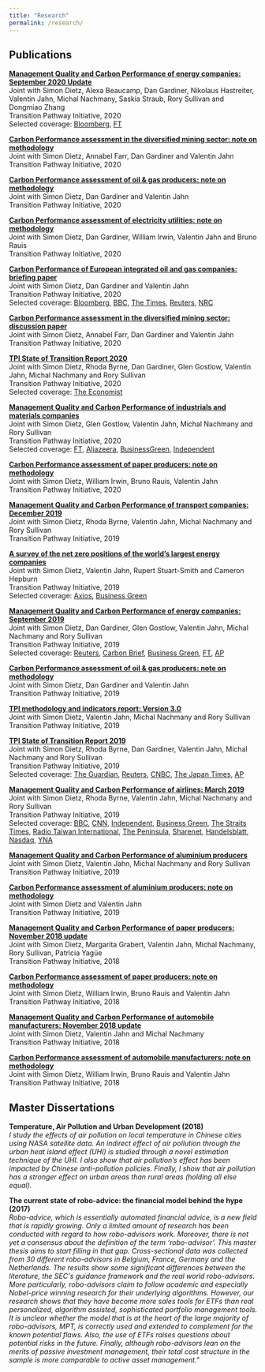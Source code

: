 ```yaml
---
title: "Research"
permalink: /research/
---
```


## Publications

**[Management Quality and Carbon Performance of energy companies: September 2020 Update](http://joliennoels.github.io/files/Energy-Sectors_results-Sep-2020.pdf)**  
 Joint with Simon Dietz, Alexa Beaucamp, Dan Gardiner, Nikolaus Hastreiter, Valentin Jahn, Michal Nachmany, Saskia Straub, Rory Sullivan and Dongmiao Zhang  
 Transition Pathway Initiative, 2020  
 Selected coverage: [Bloomberg](https://www.bloomberg.com/news/articles/2020-10-06/fossil-fuel-firms-aren-t-doing-enough-on-emissions-funds-say), [FT](https://www.ft.com/content/16091645-98b3-4041-9ca2-053fb60181ba)

 **[Carbon Performance assessment in the diversified mining sector: note on methodology](http://joliennoels.netlify.app/files/Diversified-Mining-Methodology-Oct-2020.pdf)**  
   Joint with Simon Dietz, Annabel Farr, Dan Gardiner and Valentin Jahn  
   Transition Pathway Initiative, 2020

**[Carbon Performance assessment of oil & gas producers: note on methodology](http://joliennoels.github.io/files/Oil-and-Gas-Methodology-Oct-2020.pdf)**  
     Joint with Simon Dietz, Dan Gardiner and Valentin Jahn  
     Transition Pathway Initiative, 2020

**[Carbon Performance assessment of electricity utilities: note on methodology](http://joliennoels.github.io/files/Electricity-Utilities-Methodology-Oct-2020.pdf)**  
       Joint with Simon Dietz, Dan Gardiner, William Irwin, Valentin Jahn and Bruno Rauis  
       Transition Pathway Initiative, 2020

**[Carbon Performance of European integrated oil and gas companies: briefing paper](http://joliennoels.github.io/files/European-Integrated-Oil-and-Gas-Briefing-Paper.pdf)**  
  Joint with Simon Dietz, Dan Gardiner and Valentin Jahn  
  Transition Pathway Initiative, 2020  
  Selected coverage: [Bloomberg](https://www.bloomberg.com/news/articles/2020-05-11/big-oil-s-climate-targets-not-enough-for-paris-goals-funds-say), [BBC](https://www.bbc.com/news/science-environment-52624695), [The Times](https://www.thetimes.co.uk/article/bp-must-raise-game-to-meet-climate-pledge-says-report-wp5c68brb), [Reuters](https://www.reuters.com/article/oil-carbon-companies-targets/shell-eni-lead-oil-majors-climate-ambitions-but-still-fall-short-investors-idUSL8N2CT3TY), [NRC](https://www.nrc.nl/nieuws/2020/05/18/van-de-oliesector-wordt-meer-verwacht-dan-klimaatdoelen-a3999996?utm_source=SIM&utm_medium=email&utm_campaign=Klimaat&utm_content=&utm_term=20200523)

**[Carbon Performance assessment in the diversified mining sector: discussion paper](http://joliennoels.github.io/files/Diversified-Miners-Discussion-Paper.pdf)**  
  Joint with Simon Dietz, Annabel Farr, Dan Gardiner and Valentin Jahn  
  Transition Pathway Initiative, 2020  

**[TPI State of Transition Report 2020](http://joliennoels.github.io/files/TPI-State-of-the-Transition-2020.pdf)**  
  Joint with Simon Dietz, Rhoda Byrne, Dan Gardiner, Glen Gostlow, Valentin Jahn, Michal Nachmany and Rory Sullivan  
  Transition Pathway Initiative, 2020  
  Selected coverage: [The Economist](https://www.economist.com/special-report/2020/09/17/costs-of-carbon)

**[Management Quality and Carbon Performance of industrials and materials companies](http://joliennoels.github.io/files/Industrial-and-Material-Sectors-Results-Feb-2020.pdf)**    
  Joint with Simon Dietz, Glen Gostlow, Valentin Jahn, Michal Nachmany and Rory Sullivan  
  Transition Pathway Initiative, 2020  
  Selected coverage: [FT](https://www.ft.com/content/d94aa146-445a-11ea-a43a-c4b328d9061c), [Aljazeera](https://www.aljazeera.com/ajimpact/18-trillion-investor-group-calls-industry-giants-climate-200203191455108.html), [BusinessGreen](https://www.businessgreen.com/news/4009939/report-industrial-giants-guilty-slow-progress-climate-action), [Independent](https://www.independent.co.uk/news/business/comment/climate-crisis-industry-transition-pathway-initiative-fund-management-investment-a9311621.html)

**[Carbon Performance assessment of paper producers: note on methodology](http://joliennoels.github.io/files/Paper-Methodology-Dec-2019.pdf)**  
  Joint with Simon Dietz, William Irwin, Bruno Rauis, Valentin Jahn  
  Transition Pathway Initiative, 2020

**[Management Quality and Carbon Performance of transport companies: December 2019](http://joliennoels.github.io/files/Transport-Sectors-Results-Dec-2019.pdf)**  
  Joint with Simon Dietz, Rhoda Byrne, Valentin Jahn, Michal Nachmany and Rory Sullivan  
  Transition Pathway Initiative, 2019

**[A survey of the net zero positions of the world’s largest energy companies](http://joliennoels.github.io/files/Net-Zero-Research-Oct-2019.pdf)**  
  Joint with Simon Dietz, Valentin Jahn, Rupert Stuart-Smith and Cameron Hepburn  
  Transition Pathway Initiative, 2019  
  Selected coverage: [Axios](https://www.axios.com/newsletters/axios-generate-cb88ac28-a3f1-4030-bdcd-e2f6ffce3e15.html?chunk=3#story3), [Business Green](https://www.businessgreen.com/bg/news-analysis/3083645/9-in-10-of-worlds-energy-companies-have-no-plan-to-reach-net-zero)

**[Management Quality and Carbon Performance of energy companies: September 2019](http://joliennoels.github.io/files/Energy-Sectors-Results-Sep-2019.pdf)**  
  Joint with Simon Dietz, Dan Gardiner, Glen Gostlow, Valentin Jahn, Michal Nachmany and Rory Sullivan  
  Transition Pathway Initiative, 2019  
  Selected coverage: [Reuters](https://uk.reuters.com/article/uk-climate-change-summit-investors/investors-turn-heat-on-big-oil-ahead-of-u-n-climate-summit-idUKKBN1W22SL), [Carbon Brief](https://www.carbonbrief.org/daily-brief/leading-countries-blocked-from-speaking-at-un-climate-summit), [Business Green](https://www.businessgreen.com/bg/news-analysis/3081680/investors-call-for-greater-transparency-over-climate-plans-and-lobbying-activity-as-climate-risk-fears-grow), [FT](https://www.ft.com/content/2c44d5d2-e9b7-11e9-a240-3b065ef5fc55), [AP](https://apnews.com/8bcebf4630584234b45654ac26374d2c)

**[Carbon Performance assessment of oil & gas producers: note on methodology](http://joliennoels.github.io/files/Oil-and-Gas-Methodology-Jun-2019.pdf)**  
  Joint with Simon Dietz, Dan Gardiner and Valentin Jahn  
  Transition Pathway Initiative, 2019

**[TPI methodology and indicators report: Version 3.0](http://joliennoels.github.io/files/Methodology-and-Indicator-Report-v3.0.pdf)**  
  Joint with Simon Dietz, Valentin Jahn, Michal Nachmany and Rory Sullivan  
  Transition Pathway Initiative, 2019

**[TPI State of Transition Report 2019](http://joliennoels.github.io/files/TPI-State-of-the-Transition-2019.pdf)**  
  Joint with Simon Dietz, Rhoda Byrne, Dan Gardiner, Valentin Jahn, Michal Nachmany and Rory Sullivan  
  Transition Pathway Initiative, 2019  
  Selected coverage: [The Guardian](https://www.theguardian.com/environment/2019/jul/10/quarter-of-worlds-biggest-firms-fail-to-disclose-greenhouse-gas-emissions?CMP=Share_AndroidApp_Copy_to_clipboard), [Reuters](https://uk.reuters.com/article/us-climate-change-business/most-big-co2-emitting-firms-not-on-track-for-climate-goals-report-idUKKCN1U42Q7), [CNBC](https://www.cnbc.com/2019/07/09/reuters-america-most-big-co2-emitting-firms-not-on-track-for-climate-goals-report.html?__source=sharebar%7Ctwitter&par=sharebar), [The Japan Times](https://www.japantimes.co.jp/news/2019/07/10/world/science-health-world/worlds-biggest-polluting-firms-not-track-climate-goals-study-finds/#.XebmGS2ca9Y), [AP](https://apnews.com/01cf6a1c2846421eb6fcc85a0c53e761)


**[Management Quality and Carbon Performance of airlines: March 2019](http://joliennoels.github.io/files/Airlines-Results-Mar-2019.pdf)**  
  Joint with Simon Dietz, Rhoda Byrne, Valentin Jahn, Michal Nachmany and Rory Sullivan  
  Transition Pathway Initiative, 2019  
  Selected coverage: [BBC](https://www.bbc.com/news/science-environment-47460958), [CNN](https://www.cnn.com/2019/03/05/business/airlines-climate-change-emissions/index.html), [Independent](https://www.independent.co.uk/news/business/news/worlds-top-20-airlines-climate-change-commitments-a8807746.html), [Business Green](https://www.businessgreen.com/bg/news/3072031/airlines-under-pressure-to-act-on-emissions), [The Straits Times](https://www.straitstimes.com/world/airlines-stall-in-tackling-climate-change-investor-group), [Radio Taiwan International](https://www.rti.org.tw/news/view/id/2013457), [The Peninsula](https://www.thepeninsulaqatar.com/article/05/03/2019/Airlines-stall-in-tackling-climate-change---investor-group), [Sharenet](https://www.sharenet.co.za/news/Airlines_stall_in_tackling_climate_change__investor_group/a94d841976cbbde80ef4f3f868ee6493), [Handelsblatt](https://www.handelsblatt.com/unternehmen/handel-konsumgueter/billigflieger-so-will-ryanair-zum-oeko-vorreiter-werden/24420274.html?ticket=ST-4603623-enaocebjUEgDFjIJsM5F-ap3), [Nasdaq](https://www.nasdaq.com/articles/airlines-stall-tackling-climate-change-investor-group-2019-03-05), [YNA](https://m.yna.co.kr/view/AKR20190306148100009)

**[Management Quality and Carbon Performance of aluminium producers](http://joliennoels.github.io/files/Aluminium-Results-Feb-2019.pdf)**  
  Joint with Simon Dietz, Valentin Jahn, Michal Nachmany and Rory Sullivan  
  Transition Pathway Initiative, 2019

**[Carbon Performance assessment of aluminium producers: note on methodology](http://joliennoels.github.io/files/Aluminium-Methodology-Feb-2019.pdf)**  
  Joint with Simon Dietz and Valentin Jahn  
  Transition Pathway Initiative, 2019

**[Management Quality and Carbon Performance of paper producers: November 2018 update](http://joliennoels.github.io/files/Paper-Results-Nov-2018.pdf)**  
  Joint with Simon Dietz, Margarita Grabert, Valentin Jahn, Michal Nachmany, Rory Sullivan, Patricia Yagüe  
  Transition Pathway Initiative, 2018

**[Carbon Performance assessment of paper producers: note on methodology](http://joliennoels.github.io/files/Paper-Methodology-Nov-2018.pdf)**  
  Joint with Simon Dietz, William Irwin, Bruno Rauis and Valentin Jahn  
  Transition Pathway Initiative, 2018

**[Management Quality and Carbon Performance of automobile manufacturers: November 2018 update](http://joliennoels.github.io/files/Autos-Results-Nov-2018.pdf)**  
  Joint with  Simon Dietz, Valentin Jahn and Michal Nachmany  
  Transition Pathway Initiative, 2018

**[Carbon Performance assessment of automobile manufacturers: note on methodology](http://joliennoels.github.io/files/Autos-Methodology-Nov-2018.pdf)**  
  Joint with Simon Dietz, William Irwin, Bruno Rauis and Valentin Jahn  
  Transition Pathway Initiative, 2018


## Master Dissertations

**Temperature, Air Pollution and Urban Development (2018)**  
  *I  study  the  effects  of  air  pollution  on  local  temperature  in  Chinese  cities using NASA satellite data. An indirect effect of air pollution through the urban heat island effect (UHI) is studied through a novel estimation technique of the UHI. I also show that air pollution’s effect has been impacted by Chinese anti-pollution policies.  Finally,  I show that air pollution has a stronger effect on urban areas than rural areas (holding all else equal).*

**The current state of robo-advice: the financial model behind the hype (2017)**  
  *Robo-advice, which is essentially automated financial advice, is a new field that is rapidly growing. Only a limited amount of research has been conducted with regard to how robo-advisors work. Moreover, there is not yet a consensus about the definition of the term ‘robo-advisor’. This master thesis aims to start filling in that gap. Cross-sectional data was collected from 30 different robo-advisors in Belgium, France, Germany and the Netherlands. The results show some significant differences between the literature, the SEC's guidance framework and the real world robo-advisors. More particularly, robo-advisors claim to follow academic and especially Nobel-price winning research for their underlying algorithms. However, our research shows that they have become more sales tools for ETFs than real personalized, algorithm assisted, sophisticated portfolio management tools. It is unclear whether the model that is at the heart of the large majority of robo-advisors, MPT, is correctly used and extended to complement for the known potential flaws. Also, the use of ETFs raises questions about potential risks in the future. Finally, although robo-advisors lean on the merits of passive investment management, their total cost structure in the sample is more comparable to active asset management."*
